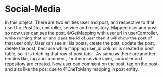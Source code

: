 # Social-Media
In this project, There are two entities user and post, and respective to that userDto, PostDto, controller, service and repository.
Mapped user and post so now user can see the post, @GetMapping with user url in userController, while running that url and pass the id of user then it will show the post of that user only.
User can see all his posts, create the post, update the post, delete the post, because while mapping user_id column is created in post table, so, it is fetching that row of post table.
As same as there are another entities like, tag and comment, for them service layer, controller and repository are created. Now user can comment on the post, tag on the post and also like the post due to @OneToMany mapping in post entity.

